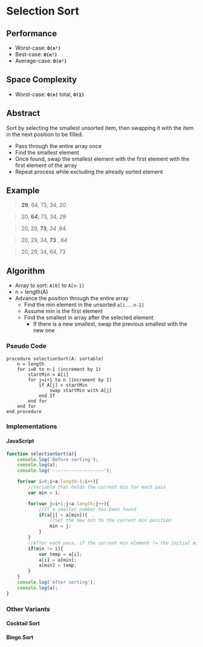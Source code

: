 # Selection Sort

## Performance

- Worst-case: **``O(n²)``**
- Best-case: **``O(n²)``**
- Average-case: **``O(n²)``**

## Space Complexity

- Worst-case: **``O(n)``** total, **`O(1)`**

## Abstract

Sort by selecting the smallest unsorted item, then swapping it with the item in the next position to be filled.
- Pass through the entire array once
- Find the smallest element
- Once found, swap the smallest element with the first element with the first element of the array
- Repeat process while excluding the already sorted element

## Example

> **29**, 64, 73, 34, *20*

> 20, **64**, 73, 34, *29*

> 20, 29, **73**, *34* ,64

> 20, 29, 34, **73** , *64*

> 20, 29, 34, 64, 73

## Algorithm

- Array to sort: `A[0]` to `A[n-1]`
- n = length(A)
- Advance the position through the entire array 
    - Find the min element in the unsorted `a[i...n-1]`
    - Assume min is the first element
    - Find the smallest in array after the selected element
        - If there is a new smallest, swap the previous smallest with the new one
        
### Pseudo Code

```
procedure selectionSort(A: sortable)
    n = length
    for i=0 to n-1 (increment by 1)
        startMin = A[i]
        for j=i+1 to n (increment by 1)
            if A[j] < startMin
                swap startMin with A[j]
            end If
        end for
    end for
end procedure
```

### Implementations

#### JavaScript

```javascript
function selectionSort(a){
    console.log('Before sorting');
    console.log(a);
    console.log('-------------------');

    for(var i=0;i<a.length-1;i++){
        //Variable that holds the current min for each pass
        var min = i;

        for(var j=i+1;j<a.length;j++){
            //If a smaller number has been found
            if(a[j] < a[min]){
                //Set the new min to the current min position
                min = j;
            }
        }
        //After each pass, if the current min element != the initial min element, swap them
        if(min != i){
            var temp = a[i];
            a[i] = a[min];
            a[min] = temp;
        }
    }
    console.log('After sorting');
    console.log(a);
}
```

### Other Variants

#### Cocktail Sort

#### Bingo Sort
